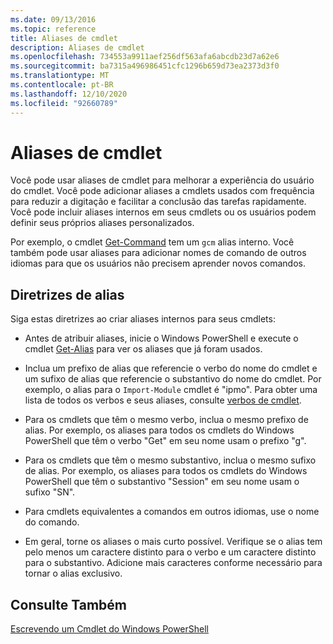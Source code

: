 ```yaml
---
ms.date: 09/13/2016
ms.topic: reference
title: Aliases de cmdlet
description: Aliases de cmdlet
ms.openlocfilehash: 734553a9911aef256df563afa6abcdb23d7a62e6
ms.sourcegitcommit: ba7315a496986451cfc1296b659d73ea2373d3f0
ms.translationtype: MT
ms.contentlocale: pt-BR
ms.lasthandoff: 12/10/2020
ms.locfileid: "92660789"
---
```

# <a name="cmdlet-aliases"></a>Aliases de cmdlet

Você pode usar aliases de cmdlet para melhorar a experiência do usuário do cmdlet. Você pode adicionar aliases a cmdlets usados com frequência para reduzir a digitação e facilitar a conclusão das tarefas rapidamente. Você pode incluir aliases internos em seus cmdlets ou os usuários podem definir seus próprios aliases personalizados.

Por exemplo, o cmdlet [Get-Command](/powershell/module/microsoft.powershell.core/get-command) tem um `gcm` alias interno. Você também pode usar aliases para adicionar nomes de comando de outros idiomas para que os usuários não precisem aprender novos comandos.

## <a name="alias-guidelines"></a>Diretrizes de alias

Siga estas diretrizes ao criar aliases internos para seus cmdlets:

- Antes de atribuir aliases, inicie o Windows PowerShell e execute o cmdlet [Get-Alias](/powershell/module/Microsoft.PowerShell.Utility/Get-Alias) para ver os aliases que já foram usados.

- Inclua um prefixo de alias que referencie o verbo do nome do cmdlet e um sufixo de alias que referencie o substantivo do nome do cmdlet. Por exemplo, o alias para o `Import-Module` cmdlet é "ipmo". Para obter uma lista de todos os verbos e seus aliases, consulte [verbos de cmdlet](./approved-verbs-for-windows-powershell-commands.md).

- Para os cmdlets que têm o mesmo verbo, inclua o mesmo prefixo de alias. Por exemplo, os aliases para todos os cmdlets do Windows PowerShell que têm o verbo "Get" em seu nome usam o prefixo "g".

- Para os cmdlets que têm o mesmo substantivo, inclua o mesmo sufixo de alias. Por exemplo, os aliases para todos os cmdlets do Windows PowerShell que têm o substantivo "Session" em seu nome usam o sufixo "SN".

- Para cmdlets equivalentes a comandos em outros idiomas, use o nome do comando.

- Em geral, torne os aliases o mais curto possível. Verifique se o alias tem pelo menos um caractere distinto para o verbo e um caractere distinto para o substantivo. Adicione mais caracteres conforme necessário para tornar o alias exclusivo.

## <a name="see-also"></a>Consulte Também

[Escrevendo um Cmdlet do Windows PowerShell](./writing-a-windows-powershell-cmdlet.md)
